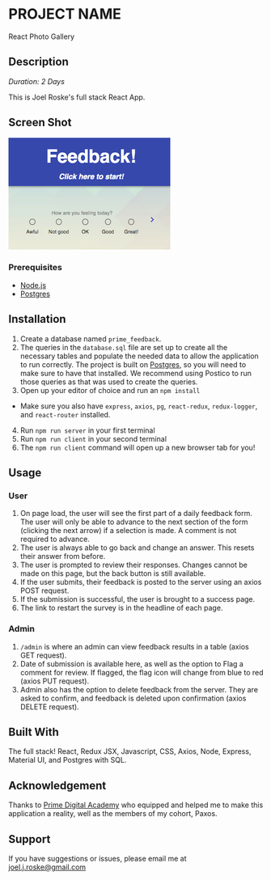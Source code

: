 # PROJECT NAME
React Photo Gallery

## Description

_Duration: 2 Days_

This is Joel Roske's full stack React App.

## Screen Shot
![Joel Roske Redux Feedback](wireframes/Redux-feedback-feeling.png
)

### Prerequisites

- [Node.js](https://nodejs.org/en/)
- [Postgres](https://www.postgresql.org/download/)

## Installation

1. Create a database named `prime_feedback`.
2. The queries in the `database.sql` file are set up to create all the necessary tables and populate the needed data to allow the application to run correctly. The project is built on [Postgres](https://www.postgresql.org/download/), so you will need to make sure to have that installed. We recommend using Postico to run those queries as that was used to create the queries. 
3. Open up your editor of choice and run an `npm install`
- Make sure you also have `express`, `axios`, `pg`, `react-redux`, `redux-logger`, and `react-router` installed.
4. Run `npm run server` in your first terminal
5. Run `npm run client` in your second terminal
6. The `npm run client` command will open up a new browser tab for you!

## Usage

### User
1. On page load, the user will see the first part of a daily feedback form. The user will only be able to advance to the next section of the form (clicking the next arrow) if a selection is made. A comment is not required to advance.
2. The user is always able to go back and change an answer. This resets their answer from before.
3. The user is prompted to review their responses. Changes cannot be made on this page, but the back button is still available.
4. If the user submits, their feedback is posted to the server using an axios POST request.
5. If the submission is successful, the user is brought to a success page.
6. The link to restart the survey is in the headline of each page.

### Admin

1. `/admin` is where an admin can view feedback results in a table (axios GET request).
2. Date of submission is available here, as well as the option to Flag a comment for review. If flagged, the flag icon will change from blue to red (axios PUT request).
3. Admin also has the option to delete feedback from the server. They are asked to confirm, and feedback is deleted upon confirmation (axios DELETE request).

## Built With

The full stack! React, Redux JSX, Javascript, CSS, Axios, Node, Express, Material UI, and Postgres with SQL.

## Acknowledgement
Thanks to [Prime Digital Academy](www.primeacademy.io) who equipped and helped me to make this application a reality, well as the members of my cohort, Paxos.

## Support
If you have suggestions or issues, please email me at [joel.j.roske@gmail.com](www.google.com)